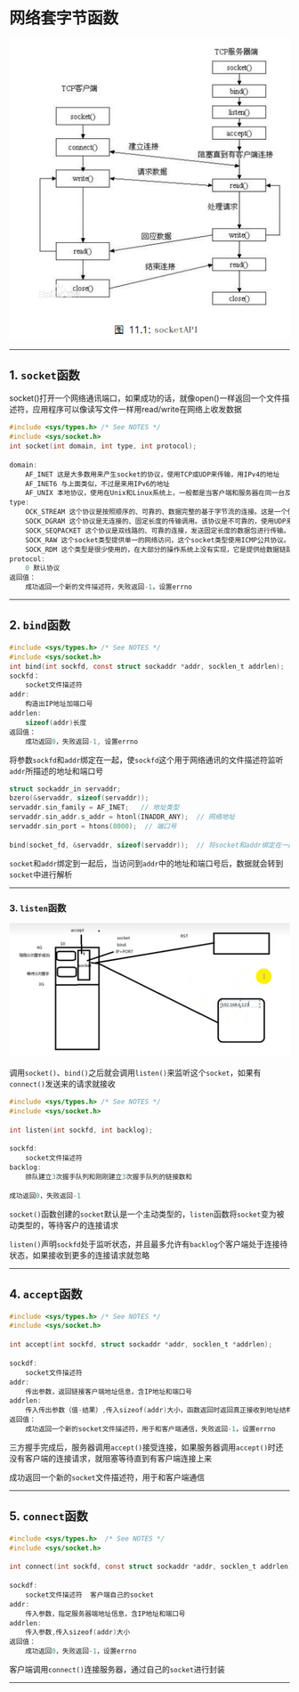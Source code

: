 # 网络套字节函数

![socketAPI](images/2023-10-21-15-32-23.png)

---

## 1. `socket`函数

socket()打开一个网络通讯端口，如果成功的话，就像open()一样返回一个文件描述符，应用程序可以像读写文件一样用read/write在网络上收发数据

```c
#include <sys/types.h> /* See NOTES */
#include <sys/socket.h>
int socket(int domain, int type, int protocol);

domain:
    AF_INET 这是大多数用来产生socket的协议，使用TCP或UDP来传输，用IPv4的地址
    AF_INET6 与上面类似，不过是来用IPv6的地址
    AF_UNIX 本地协议，使用在Unix和Linux系统上，一般都是当客户端和服务器在同一台及其上的时候使用
type:
    OCK_STREAM 这个协议是按照顺序的、可靠的、数据完整的基于字节流的连接。这是一个使用最多的socket类型，这个socket是使用TCP来进行传输。
    SOCK_DGRAM 这个协议是无连接的、固定长度的传输调用。该协议是不可靠的，使用UDP来进行它的连接。
    SOCK_SEQPACKET 这个协议是双线路的、可靠的连接，发送固定长度的数据包进行传输。必须把这个包完整的接受才能进行读取。
    SOCK_RAW 这个socket类型提供单一的网络访问，这个socket类型使用ICMP公共协议。（ping、traceroute使用该协议）
    SOCK_RDM 这个类型是很少使用的，在大部分的操作系统上没有实现，它是提供给数据链路层使用，不保证数据包的顺序
protocol:
    0 默认协议
返回值：
    成功返回一个新的文件描述符，失败返回-1，设置errno
```

---

## 2. `bind`函数

```c
#include <sys/types.h> /* See NOTES */
#include <sys/socket.h>
int bind(int sockfd, const struct sockaddr *addr, socklen_t addrlen);
sockfd：
    socket文件描述符
addr:
    构造出IP地址加端口号
addrlen:
    sizeof(addr)长度
返回值：
    成功返回0，失败返回-1, 设置errno
```

将参数`sockfd`和`addr`绑定在一起，使`sockfd`这个用于网络通讯的文件描述符监听`addr`所描述的地址和端口号

```c
struct sockaddr_in servaddr;
bzero(&servaddr, sizeof(servaddr));
servaddr.sin_family = AF_INET;   // 地址类型
servaddr.sin_addr.s_addr = htonl(INADDR_ANY);  // 网络地址
servaddr.sin_port = htons(8000);  // 端口号

bind(socket_fd, &servaddr, sizeof(servaddr));  // 将socket和addr绑定在一起
```

`socket`和`addr`绑定到一起后，当访问到`addr`中的地址和端口号后，数据就会转到`socket`中进行解析

---

### 3. `listen`函数

![listen](images/2023-10-21-15-06-48.png)

调用`socket()`、`bind()`之后就会调用`listen()`来监听这个`socket`，如果有`connect()`发送来的请求就接收

```c
#include <sys/types.h> /* See NOTES */
#include <sys/socket.h>

int listen(int sockfd, int backlog);

sockfd:
    socket文件描述符
backlog:
    排队建立3次握手队列和刚刚建立3次握手队列的链接数和

成功返回0，失败返回-1
```

`socket()`函数创建的`socket`默认是一个主动类型的，`listen`函数将`socket`变为被动类型的，等待客户的连接请求

`listen()`声明`sockfd`处于监听状态，并且最多允许有`backlog`个客户端处于连接待状态，如果接收到更多的连接请求就忽略

---

## 4. `accept`函数

```c
#include <sys/types.h> /* See NOTES */
#include <sys/socket.h>

int accept(int sockfd, struct sockaddr *addr, socklen_t *addrlen);

sockdf:
    socket文件描述符
addr:
    传出参数，返回链接客户端地址信息，含IP地址和端口号
addrlen:
    传入传出参数（值-结果）,传入sizeof(addr)大小，函数返回时返回真正接收到地址结构体的大小
返回值：
    成功返回一个新的socket文件描述符，用于和客户端通信，失败返回-1，设置errno
```

三方握手完成后，服务器调用`accept()`接受连接，如果服务器调用`accept()`时还没有客户端的连接请求，就阻塞等待直到有客户端连接上来

成功返回一个新的`socket`文件描述符，用于和客户端通信

---

## 5. `connect`函数

```c
#include <sys/types.h>  /* See NOTES */
#include <sys/socket.h>

int connect(int sockfd, const struct sockaddr *addr, socklen_t addrlen);

sockdf:
    socket文件描述符  客户端自己的socket
addr:
    传入参数，指定服务器端地址信息，含IP地址和端口号
addrlen:
    传入参数,传入sizeof(addr)大小
返回值：
    成功返回0，失败返回-1，设置errno
```

客户端调用`connect()`连接服务器，通过自己的`socket`进行封装

---
